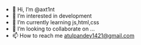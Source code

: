 - 👋 Hi, I’m @axt1nt
- 👀 I’m interested in development
- 🌱 I’m currently learning js,html,css
- 💞️ I’m looking to collaborate on ...
- 📫 How to reach me atulpandey1421@gmail.com 

<!---
axt1nt/axt1nt is a ✨ special ✨ repository because its `README.md` (this file) appears on your GitHub profile.
You can click the Preview link to take a look at your changes.
--->
